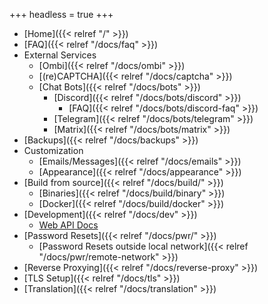 +++
headless = true
+++

- [Home]({{< relref "/" >}})
- [FAQ]({{< relref "/docs/faq" >}})
- External Services
  - [Ombi]({{< relref "/docs/ombi" >}})
  - [(re)CAPTCHA]({{< relref "/docs/captcha" >}})
  - [Chat Bots]({{< relref "/docs/bots" >}})
    - [Discord]({{< relref "/docs/bots/discord" >}})
      - [FAQ]({{< relref "/docs/bots/discord-faq" >}})
    - [Telegram]({{< relref "/docs/bots/telegram" >}})
    - [Matrix]({{< relref "/docs/bots/matrix" >}})
- [Backups]({{< relref "/docs/backups" >}})
- Customization
  - [Emails/Messages]({{< relref "/docs/emails" >}})
  - [Appearance]({{< relref "/docs/appearance" >}})
- [Build from source]({{< relref "/docs/build/" >}})
  - [Binaries]({{< relref "/docs/build/binary" >}})
  - [Docker]({{< relref "/docs/build/docker" >}})
- [Development]({{< relref "/docs/dev" >}})
  - [Web API Docs](https://api.jfa-go.com)
- [Password Resets]({{< relref "/docs/pwr/" >}})
  - [Password Resets outside local network]({{< relref "/docs/pwr/remote-network" >}})
- [Reverse Proxying]({{< relref "/docs/reverse-proxy" >}})
- [TLS Setup]({{< relref "/docs/tls" >}})
- [Translation]({{< relref "/docs/translation" >}})

